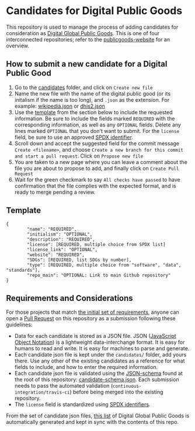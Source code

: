 # Candidates for Digital Public Goods

This repository is used to manage the process of adding candidates for consideration as [Digital Global Public Goods](https://digitalpublicgoods.net/public-goods/). This is one of four interconnected repositories; refer to the [publicgoods-website](https://github.com/unicef/publicgoods-website) for an overview.

## How to submit a new candidate for a Digital Public Good

1. Go to the [candidates](https://github.com/unicef/publicgoods-candidates/tree/master/candidates) folder, and click on `Create new file`
2. Name the new file with the name of the digital public good (or its initalism if the name is too long), and `.json` as the extension. For example: [wikipedia.json](https://github.com/unicef/publicgoods-candidates/blob/master/candidates/wikipedia.json) or [dhis2.json](https://github.com/unicef/publicgoods-candidates/blob/master/candidates/dhis2.json)
3. Use the [template](https://github.com/unicef/publicgoods-candidates#template) from the section below to include the requested information. Be sure to include the fields marked `REQUIRED` with the corresponding information, as well as any `OPTIONAL` fields. Delete any lines marked `OPTIONAL` that you don't want to submit. For the `license` field, be sure to use an approved [SPDX identifier](https://spdx.github.io/spdx-spec/appendix-I-SPDX-license-list/#i1-licenses-with-short-identifiers).
4. Scroll down and accept the suggested field for the commit message `Create <filename>`, and choose `Create a new branch for this commit and start a pull request`. Click on `Propose new file`
5. You are taken to a new page where you can leave a comment about the file you are about to propose to add, and finally click on `Create Pull Request`
6. Wait for the green checkmark to say `All checks have passed` to have confirmation that the file complies with the expected format, and is ready to merge pending a review.

## Template

```
{
        "name": "REQUIRED",
        "initialism": "OPTIONAL",
        "description": "REQUIRED",
        "license": [REQUIRED, multiple choice from SPDX list]
        "license_link": "OPTIONAL",
        "website": "REQUIRED",
        "SDGs": [REQUIRED, list SDGs by number],
        "type": [REQUIRED, multiple choice from "software", "data", "standards"],
        "repo_main": "OPTIONAL: Link to main Github repository"
}
```

## Requirements and Considerations

For those projects that match [the initial set of requirements](https://digitalpublicgoods.net/public-goods/), anyone can open a [Pull Request](https://github.com/unicef/publicgoods-candidates/pulls) on this repository as a submission following these guidelines:
- Data for each candidate is stored as a JSON file. JSON ([JavaScript Object Notation](https://www.json.org)) is a lightweight data-interchange format. It is easy for humans to read and write. It is easy for machines to parse and generate.
- Each candidate json file is kept under the `candidates/` folder, add yours there. Use any other of the existing candidates as a reference for what fields to include, and how to enter the required information.
- Each candidate json file is validated using the [JSON-schema](https://json-schema.org) found at the root of this repository: [candidate-schema.json](candidate-schema.json). Each submission needs to pass the automated validation (`continuous-integration/travis-ci`) before being merged into the existing repository.
- The `license` field is standardized using [SPDX identifiers](https://spdx.github.io/spdx-spec/appendix-I-SPDX-license-list/#i1-licenses-with-short-identifiers).

From the set of candidate json files, [this list](https://digitalpublicgoods.net/candidate/) of Digital Global Public Goods is automatically generated and kept in sync with the contents of this repo.
